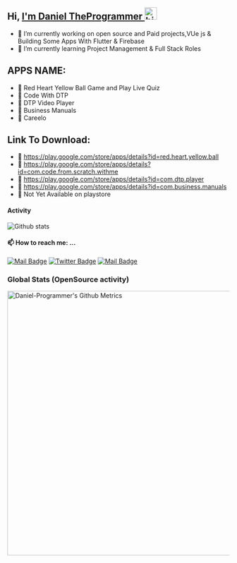 ## Hi, <a href="https://daniel-theprogrammer.github.io/Portfolio/#portfolio"> I'm Daniel TheProgrammer </a> <img src="https://user-images.githubusercontent.com/1303154/88677602-1635ba80-d120-11ea-84d8-d263ba5fc3c0.gif" width="28px" alt="hi">




- 🔭 I’m currently working on open source and Paid projects,VUe js & Building Some Apps With Flutter & Firebase
- 🌱 I’m currently learning  Project Management & Full Stack Roles


## APPS NAME: 	
- 🔭 Red Heart Yellow Ball Game and Play Live Quiz
- 🔭 Code With DTP
- 🔭 DTP Video Player
- 🔭 Business Manuals
- 🔭 Careelo

## Link To Download:
- 🔭  https://play.google.com/store/apps/details?id=red.heart.yellow.ball
- 🔭 https://play.google.com/store/apps/details?id=com.code.from.scratch.withme
- 🔭 https://play.google.com/store/apps/details?id=com.dtp.player
- 🔭 https://play.google.com/store/apps/details?id=com.business.manuals
- 🔭 Not Yet Available on playstore

#### Activity
<!--START_SECTION:waka-->

<!--END_SECTION:waka-->

![Github stats](https://github-readme-stats.vercel.app/api?username=Daniel-TheProgrammer&theme=vue&show_icons=true&count_private=true)
 
#### 📫 How to reach me: ...


[![Mail Badge](https://img.shields.io/badge/-njidaniel-c0392b?style=flat&labelColor=c0392b&logo=gmail&logoColor=white)](mailto:njid18753@gmail.com)
[![Twitter Badge](https://img.shields.io/badge/-@NJIDANIEL4-1ca0f1?style=flat&labelColor=1ca0f1&logo=twitter&logoColor=white&link=https://twitter.com/NJIDANIEL4)](https://twitter.com/NJIDANIEL4/) 
[![Mail Badge](https://img.shields.io/badge/-@njidanilo-405DE6?style=flat&labelColor=5851DB&logo=instagram&logoColor=white)](https://instagram.com/njidanilo)


### Global Stats (OpenSource activity)
<p>
    <img width="600"  
         src="https://metrics.lecoq.io/Daniel-TheProgrammer?id=Daniel-TheProgrammer" 
         alt="Daniel-Programmer's Github Metrics"
    />
</p>
